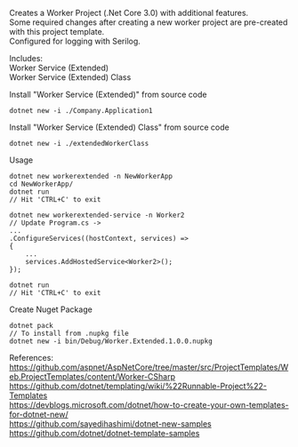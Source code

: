Creates a Worker Project (.Net Core 3.0) with additional features.  
Some required changes after creating a new worker project are pre-created with this project template.  
Configured for logging with Serilog.  

Includes:  
Worker Service (Extended)  
Worker Service (Extended) Class  

Install "Worker Service (Extended)" from source code
```
dotnet new -i ./Company.Application1
```

Install "Worker Service (Extended) Class" from source code
```
dotnet new -i ./extendedWorkerClass
```

Usage  
```
dotnet new workerextended -n NewWorkerApp
cd NewWorkerApp/
dotnet run
// Hit 'CTRL+C' to exit

dotnet new workerextended-service -n Worker2
// Update Program.cs ->
...
.ConfigureServices((hostContext, services) =>
{
    ...
    services.AddHostedService<Worker2>();
});

dotnet run
// Hit 'CTRL+C' to exit
```

Create Nuget Package  
```
dotnet pack
// To install from .nupkg file
dotnet new -i bin/Debug/Worker.Extended.1.0.0.nupkg
```

References:  
https://github.com/aspnet/AspNetCore/tree/master/src/ProjectTemplates/Web.ProjectTemplates/content/Worker-CSharp  
https://github.com/dotnet/templating/wiki/%22Runnable-Project%22-Templates  
https://devblogs.microsoft.com/dotnet/how-to-create-your-own-templates-for-dotnet-new/   
https://github.com/sayedihashimi/dotnet-new-samples  
https://github.com/dotnet/dotnet-template-samples  
